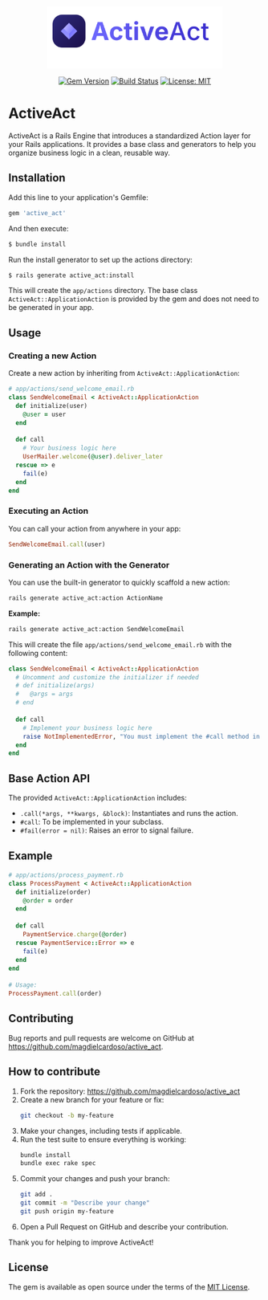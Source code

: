 <p align="center">
  <img src=".github/images/icon.svg" alt="ActiveAct Logo" width="350"/>
</p>

<p align="center">
  <a href="https://badge.fury.io/rb/active_act"><img src="https://badge.fury.io/rb/active_act.svg" alt="Gem Version"/></a>
  <a href="https://github.com/magdielcardoso/active_act/actions/workflows/main.yml"><img src="https://github.com/magdielcardoso/active_act/actions/workflows/main.yml/badge.svg" alt="Build Status"/></a>
  <a href="https://opensource.org/licenses/MIT"><img src="https://img.shields.io/badge/License-MIT-yellow.svg" alt="License: MIT"/></a>
</p>

# ActiveAct

ActiveAct is a Rails Engine that introduces a standardized Action layer for your Rails applications. It provides a base class and generators to help you organize business logic in a clean, reusable way.

## Installation

Add this line to your application's Gemfile:

```ruby
gem 'active_act'
```

And then execute:

```sh
$ bundle install
```

Run the install generator to set up the actions directory:

```sh
$ rails generate active_act:install
```

This will create the `app/actions` directory. The base class `ActiveAct::ApplicationAction` is provided by the gem and does not need to be generated in your app.

## Usage

### Creating a new Action

Create a new action by inheriting from `ActiveAct::ApplicationAction`:

```ruby
# app/actions/send_welcome_email.rb
class SendWelcomeEmail < ActiveAct::ApplicationAction
  def initialize(user)
    @user = user
  end

  def call
    # Your business logic here
    UserMailer.welcome(@user).deliver_later
  rescue => e
    fail(e)
  end
end
```

### Executing an Action

You can call your action from anywhere in your app:

```ruby
SendWelcomeEmail.call(user)
```

### Generating an Action with the Generator

You can use the built-in generator to quickly scaffold a new action:

```sh
rails generate active_act:action ActionName
```

**Example:**

```sh
rails generate active_act:action SendWelcomeEmail
```

This will create the file `app/actions/send_welcome_email.rb` with the following content:

```ruby
class SendWelcomeEmail < ActiveAct::ApplicationAction
  # Uncomment and customize the initializer if needed
  # def initialize(args)
  #   @args = args
  # end

  def call
    # Implement your business logic here
    raise NotImplementedError, "You must implement the #call method in SendWelcomeEmail"
  end
end
```

## Base Action API

The provided `ActiveAct::ApplicationAction` includes:

- `.call(*args, **kwargs, &block)`: Instantiates and runs the action.
- `#call`: To be implemented in your subclass.
- `#fail(error = nil)`: Raises an error to signal failure.

## Example

```ruby
# app/actions/process_payment.rb
class ProcessPayment < ActiveAct::ApplicationAction
  def initialize(order)
    @order = order
  end

  def call
    PaymentService.charge(@order)
  rescue PaymentService::Error => e
    fail(e)
  end
end

# Usage:
ProcessPayment.call(order)
```

## Contributing

Bug reports and pull requests are welcome on GitHub at https://github.com/magdielcardoso/active_act.

## How to contribute

1. Fork the repository: https://github.com/magdielcardoso/active_act
2. Create a new branch for your feature or fix:
   ```sh
   git checkout -b my-feature
   ```
3. Make your changes, including tests if applicable.
4. Run the test suite to ensure everything is working:
   ```sh
   bundle install
   bundle exec rake spec
   ```
5. Commit your changes and push your branch:
   ```sh
   git add .
   git commit -m "Describe your change"
   git push origin my-feature
   ```
6. Open a Pull Request on GitHub and describe your contribution.

Thank you for helping to improve ActiveAct!

## License

The gem is available as open source under the terms of the [MIT License](https://opensource.org/licenses/MIT).

